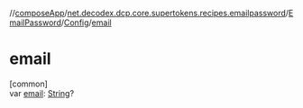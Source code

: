 //[composeApp](../../../../index.md)/[net.decodex.dcp.core.supertokens.recipes.emailpassword](../../index.md)/[EmailPassword](../index.md)/[Config](index.md)/[email](email.md)

# email

[common]\
var [email](email.md): [String](https://kotlinlang.org/api/latest/jvm/stdlib/kotlin/-string/index.html)?
